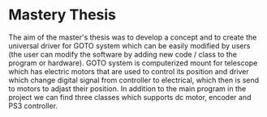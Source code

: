 # Mastery Thesis 

  The aim of the master's thesis was to develop a concept and to create the universal driver for GOTO system
which can be easily modified by users (the user can modify the software by adding new code / class to the program or hardware).
GOTO system is computerized mount for telescope which has electric motors that are used to control its position 
and driver which change digital signal from controller to electrical, which then is send to motors to adjast their position.
In addition to the main program in the project we can find three classes which supports dc motor, encoder and PS3 controller. 
